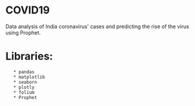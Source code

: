 # COVID19
Data analysis of India coronavirus' cases and predicting the rise of the virus using Prophet.

# Libraries:
       * pandas 
       * matplotlib
       * seaborn 
       * plotly
       * folium
       * Prophet

